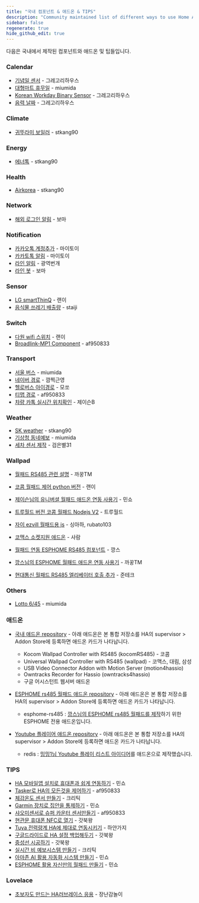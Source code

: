 ```yaml
---
title: "국내 컴포넌트 & 애드온 & TIPS"
description: "Community maintained list of different ways to use Home Assistant."
sidebar: false
regenerate: true
hide_github_edit: true
---
```


다음은 국내에서 제작된 컴포넌트와 애드온 및 팁들입니다.

### Calendar
* [기념일 센서](https://github.com/GrecHouse/anniversary) - 그레고리하우스
* [대형마트 휴무일](https://github.com/miumida/mart_holiday) - miumida
* [Korean Workday Binary Sensor](https://github.com/GrecHouse/korean_workday) - 그레고리하우스
* [음력 날짜](https://github.com/GrecHouse/lunar_date) - 그레고리하우스

### Climate
* [귀뚜라미 보일러](https://cafe.naver.com/koreassistant/17) - stkang90

### Energy
* [에너톡](https://cafe.naver.com/koreassistant/15) - stkang90

### Health
* [Airkorea](https://cafe.naver.com/koreassistant/14) - stkang90

### Network
* [해외 로그인 알림](https://cafe.naver.com/stsmarthome/13026) - 보마

### Notification
* [카카오톡 계정추가](https://cafe.naver.com/stsmarthome/13612) - 마이토이
* [카카토톡 알림](https://cafe.naver.com/stsmarthome/13573) - 마이토이
* [라인 알림](https://cafe.naver.com/stsmarthome/11415) - 광역번개
* [라인 봇](https://cafe.naver.com/stsmarthome/13987) - 보마

### Sensor
* [LG smartThinQ](https://github.com/GuGu927/hass-smartthinq) - 랜이
* [음식물 쓰레기 배출량](https://github.com/staiji/citywaste_korea) - staiji

### Switch
* [다원 wifi 스위치](https://github.com/GuGu927/dawon) - 랜이
* [Broadlink-MP1 Component](https://github.com/af950833/Home-Assistant-Broadlink-MP1-Custom-Component) - af950833

### Transport
* [서울 버스](https://github.com/miumida/seoul_bus) - miumida
* [네이버 경로](https://github.com/wkd8176/Naver-Travel-Time-Component) - 깜찍근영
* [헬로버스 아이경로](https://cafe.naver.com/stsmarthome/9595) - 모쏘
* [티맵 경로](https://cafe.naver.com/stsmarthome/14521) - af950833
* [챠량 카톡 실시간 위치확인](https://cafe.naver.com/stsmarthome/11626) - 제이슨B

### Weather
* [SK weather](https://cafe.naver.com/koreassistant/16) - stkang90
* [기상청 동네예보](https://github.com/miumida/local_weather_rss) - miumida
* [세차 센서 제작](https://cafe.naver.com/koreassistant/809) - 검은별31

### Wallpad 
* [월패드 RS485 관련 설명](https://cafe.naver.com/koreassistant/605) - 까꿍TM 

* [코콤 월패드 제어 python 버전](https://github.com/GuGu927/RS485) - 랜이

* [제이슨님의 유니버셜 월패드 애드온 연동 사용기](https://cafe.naver.com/koreassistant/579) - 민쇼
* [트루월드 버전 코콤 월패드 Nodejs V2](https://cafe.naver.com/koreassistant/601) - 트루월드
* [자이 ezvill 월패드용 js](https://cafe.naver.com/koreassistant/1133) - 싱아하, rubato103
* [코맥스 소켓지원 애드온](https://cafe.naver.com/koreassistant/733) - 사람

* [월패드 연동 ESPHOME RS485 컴포넌트](https://cafe.naver.com/stsmarthome/12973) - 깡스
* [깡스님의 ESPHOME 월패드 애드온 연동 사용기](https://cafe.naver.com/koreassistant/581) - 까꿍TM
* [현대통신 월패드 RS485 엘리베이터 호출 추가](https://cafe.naver.com/koreassistant/1227) - 준테크

### Others
* [Lotto 6/45](https://github.com/miumida/lotto645) - miumida


### 애드온
* [국내 애드온 repository](https://github.com/HAKorea/addons) - 아래 애드온은 본 통합 저장소를 HA의 supervisor > Addon Store에 등록하면 애드온 카드가 나타납니다.

    * Kocom Wallpad Controller with RS485 (kocomRS485) - 코콤
    * Universal Wallpad Controller with RS485 (wallpad) - 코맥스, 대림, 삼성
    * USB Video Connector Addon with Motion Server (motion4hassio)
    * Owntracks Recorder for Hassio (owntracks4hassio)
    * 구글 어시스턴트 웹서버 애드온

* [ESPHOME rs485 월패드 애드온 repository](https://github.com/greays/hassio) - 아래 애드온은 본 통합 저장소를 HA의 supervisor > Addon Store에 등록하면 애드온 카드가 나타납니다.

    * esphome-rs485 : [깡스님의 ESPHOME rs485 월패드를 제작](https://cafe.naver.com/stsmarthome/12973)하기 위한 ESPHOME 전용 애드온입니다.  

* [Youtube 플레이어 애드온 repository](https://github.com/miumida/redis) - 아래 애드온은 본 통합 저장소를 HA의 supervisor > Addon Store에 등록하면 애드온 카드가 나타납니다.

    * redis : [밍밍1님 Youtube 플레이 리스트 아이디어](https://cafe.naver.com/koreassistant/1001)를 애드온으로 제작했습니다. 
    
### TIPS 

* [HA 모바일앱 설치로 휴대폰과 쉽게 연동하기](https://cafe.naver.com/koreassistant/1200) - 민쇼
* [Tasker로 HA의 모든것을 제어하기](https://cafe.naver.com/stsmarthome/11516) - af950833
* [체감온도 센서 만들기](https://cafe.naver.com/stsmarthome/11306) - 크리틱
* [Garmin 장치로 집안을 통제하기](https://cafe.naver.com/stsmarthome/10848) - 민쇼
* [샤오미센서로 슈퍼 카운터 센서만들기](https://cafe.naver.com/stsmarthome/9505) - af950833
* [현관문 휴대폰 NFC로 열기](https://cafe.naver.com/koreassistant/1174) - 갓북왕
* [Tuya 전력량계 HA에 제대로 연동시키기](https://cafe.naver.com/koreassistant/822) - 하얀가지
* [구글드라이드로 HA 설정 백업해두기](https://cafe.naver.com/koreassistant/732) - 갓북왕
* [중성선 시공하기](https://cafe.naver.com/koreassistant/582) - 갓북왕
* [실시간 비 예보시스템 만들기](https://cafe.naver.com/koreassistant/1244) - 크리틱
* [아마존 AI 활용 자동화 시스템 만들기](https://cafe.naver.com/koreassistant/1225) - 민쇼
* [ESPHOME 활용 자신만의 월패드 만들기](https://cafe.naver.com/koreassistant/1197) - 민쇼

### Lovelace 

* [초보자도 만드는 HA러브레이스 응용](https://cafe.naver.com/koreassistant/1246) - 장난감놀이